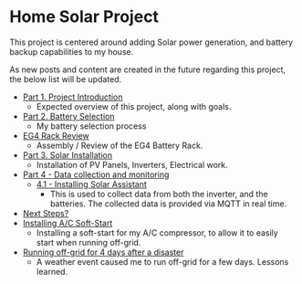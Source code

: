 # Home Solar Project

This project is centered around adding Solar power generation, and battery backup capabilities to my house.

As new posts and content are created in the future regarding this project, the below list will be updated.

* [Part 1. Project Introduction](./../../blog/posts/Solar/solar-part-1-introduction.md)
    * Expected overview of this project, along with goals.
* [Part 2. Battery Selection](./../../blog/posts/Solar/solar-part-2-batteries.md)
    * My battery selection process
* [EG4 Rack Review](./../../blog/posts/Solar/eg4-rack-assembly.md)
    * Assembly / Review of the EG4 Battery Rack.
* [Part 3. Solar Installation](./../../blog/posts/Solar/solar-part-3-installation.md)
    * Installation of PV Panels, Inverters, Electrical work.
* [Part 4 - Data collection and monitoring](./../../blog/posts/Solar/solar-part-4-monitoring.md)
    * [4.1 - Installing Solar Assistant](./../../blog/posts/Solar/solar-assistant.md)
        * This is used to collect data from both the inverter, and the batteries. The collected data is provided via MQTT in real time.
* [Next Steps?](./../../blog/posts/Solar/solar-part-5-next-steps.md)
* [Installing A/C Soft-Start](./../../blog/posts/Solar/ac-soft-start.md)
    * Installing a soft-start for my A/C compressor, to allow it to easily start when running off-grid.
* [Running off-grid for 4 days after a disaster](./../../blog/posts/Solar/june-2023-lessons-learned.md)
    * A weather event caused me to run off-grid for a few days. Lessons learned.

